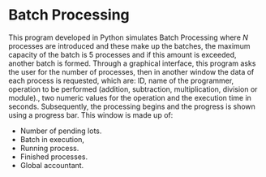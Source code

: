 # Batch Processing

This program developed in Python simulates Batch Processing where _N_ processes are introduced and these make up the batches, the maximum capacity of the batch is 5 processes and if this amount is exceeded, another batch is formed. 
Through a graphical interface, this program asks the user for the number of processes, then in another window the data of each process is requested, which are: ID, name of the programmer, operation to be performed (addition, subtraction, multiplication, division or module)., two numeric values ​​for the operation and the execution time in seconds. Subsequently, the processing begins and the progress is shown using a progress bar. This window is made up of: 
- Number of pending lots.
- Batch in execution,
- Running process.
- Finished processes.
- Global accountant.
  

